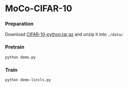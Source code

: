 # MoCo-CIFAR-10
### Preparation
Download [CIFAR-10-python.tar.gz](https://www.cs.toronto.edu/~kriz/cifar-10-python.tar.gz) and unzip it into ```./data/```
### Pretrain
```bash
python demo.py
```
### Train
```bash
python demo-lincls.py
```
